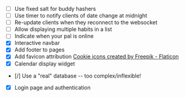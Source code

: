 - [ ] Use fixed salt for buddy hashers
- [ ] Use timer to notify clients of date change at midnight
- [ ] Re-update clients when they reconnect to the websocket
- [ ] Allow displaying multiple habits in a list
- [ ] Indicate when your pal is online
- [x] Interactive navbar
- [x] Add footer to pages
- [x] Add favicon attribution <a href="https://www.flaticon.com/free-icons/cookie" title="cookie icons">Cookie icons created by Freepik - Flaticon</a>
- [x] Calendar display widget
- [/] Use a "real" database -- too complex/inflexible!
- [x] Login page and authentication
